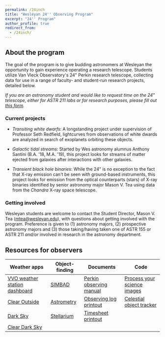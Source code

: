 ```yaml
---
permalink: /24inch
title: "Wesleyan 24'' Observing Program"
excerpt: "24'' Program"
author_profile: true
redirect_from: 
  - /24inch/
---
```


## About the program
The goal of the program is to give budding astronomers at Wesleyan the opportunity to gain experience operating a research telescope. Students utilize Van Vleck Observatory's 24" Perkin research telescope, collecting data for use in a range of faculty- and student-run research projects, detailed below.

*If you are an astronomy student and would like to request time on the 24" telescope, either for ASTR 211 labs or for research purposes, please fill out [this form](https://docs.google.com/forms/d/e/1FAIpQLScMn7RQEd4paIEX8NGl-RFvgRU78goxKI_uZwzgIcnM2LuqRw/viewform).*

### Current projects

* *Transiting white dwarfs*: A longstanding project under supervision of Professor Seth Redfield, lightcurves from observations of white dwards are analyzed in search of exoplanets orbiting these objects.

* *Galactic tidal streams*: Started by Wes astronomy alumnus Anthony Santini (B.A. '18, M.A. '19), this project looks for streams of matter ejected from galaxies after interactions with other galaxies.

* *Transient black hole binaries*: While the 24" is no exception to the fact that X-ray emission can't be seen with ground-based instruments, this project looks for emission from the optical counterparts (stars) of X-ray binaries identified by senior astronomy major Mason V. Tea using data from the *Chandra* X-ray space telescope.

### Getting involved
Wesleyan students are welcome to contact the Student Director, Mason V. Tea (mtea@wesleyan.edu), with questions about getting involved with the program. Preference is given to (1) astronomy majors, (2) prospective astronomy majors and (3) those taking/having taken one of ASTR 155 or ASTR 211 <i>and/or</i> involved in research in the astronomy department.

## Resources for observers

| Weather apps | Object-finding | Documents | Code |
| ------------ | -------------- | --------- | ---- |
| [VVO weather station dashboard]() | [SIMBAD](http://simbad.u-strasbg.fr/simbad/) | [Perkin observing manual](https://mvtea.github.io/files/24inch_obs_manual.pdf) | [Process your science images]() |
| [Clear Outside](https://clearoutside.com/forecast/41.56/-72.65) | [Astrometry](http://nova.astrometry.net/) | [Observing log printout]() | [Celestial object tracker]() |
| [Dark Sky](https://darksky.net/forecast/41.5311,-72.6449/us12/en) | [Stellarium](https://stellarium-web.org/) | [Timesheet printout]() | |
| [Clear Dark Sky](https://www.cleardarksky.com/c/VnVlckCTkey.html?1)</li></ul> | |

